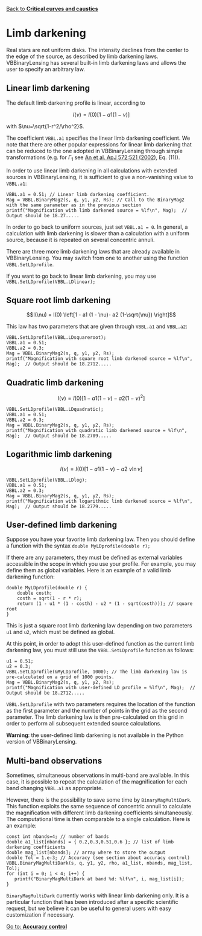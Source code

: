 [Back to **Critical curves and caustics**](CriticalCurvesAndCaustics.md)

# Limb darkening

Real stars are not uniform disks. The intensity declines from the center to the edge of the source, as described by limb darkening laws. VBBinaryLensing has several built-in limb darkening laws and allows the user to specify an arbitrary law.

## Linear limb darkening

The default limb darkening profile is linear, according to

$$ I(\nu) = I(0) \left[1 - a1 (1 - \nu)\right] $$

with $\nu=\sqrt{1-r^2/\rho^2}$.

The coefficient `VBBL.a1` specifies the linear limb darkening coefficient. We note that there are other popular expressions for linear limb darkening that can be reduced to the one adopted in VBBinaryLensing through simple transformations (e.g. for $\Gamma_1$ see [An et al. ApJ 572:521 (2002)](https://ui.adsabs.harvard.edu/abs/2002ApJ...572..521A/abstract), Eq. (11)).

In order to use linear limb darkening in all calculations with extended sources in VBBinaryLensing, it is sufficient to give a non-vanishing value to `VBBL.a1`:

```
VBBL.a1 = 0.51; // Linear limb darkening coefficient. 
Mag = VBBL.BinaryMag2(s, q, y1, y2, Rs); // Call to the BinaryMag2 with the same parameter as in the previous section
printf("Magnification with limb darkened source = %lf\n", Mag);  // Output should be 18.27.....
```

In order to go back to uniform sources, just set `VBBL.a1 = 0`. In general, a calculation with limb darkening is slower than a calculation with a uniform source, because it is repeated on several concentric annuli.

There are three more limb darkening laws that are already available in VBBinaryLensing. You may switch from one to another using the function `VBBL.SetLDprofile`.

If you want to go back to linear limb darkening,  you may use ```VBBL.SetLDprofile(VBBL.LDlinear);```

## Square root limb darkening

$$I(\nu) = I(0) \left[1 - a1 (1 - \nu)- a2 (1-\sqrt{\nu}) \right]$$

This law has two parameters that are given through `VBBL.a1` and `VBBL.a2`:

```
VBBL.SetLDprofile(VBBL.LDsquareroot); 
VBBL.a1 = 0.51;
VBBL.a2 = 0.3;
Mag = VBBL.BinaryMag2(s, q, y1, y2, Rs);
printf("Magnification with square root limb darkened source = %lf\n", Mag);  // Output should be 18.2712.....
```

## Quadratic limb darkening

$$I(\nu) = I(0) \left[1 - a1 (1 - \nu)- a2 (1-\nu)^2 \right]$$

```
VBBL.SetLDprofile(VBBL.LDquadratic); 
VBBL.a1 = 0.51;
VBBL.a2 = 0.3;
Mag = VBBL.BinaryMag2(s, q, y1, y2, Rs);
printf("Magnification with quadratic limb darkened source = %lf\n", Mag);  // Output should be 18.2709.....
```

## Logarithmic limb darkening

$$I(\nu) = I(0) \left[ 1 - a1 (1 - \nu)- a2 ~ \nu \ln{\nu} \right]$$

```
VBBL.SetLDprofile(VBBL.LDlog); 
VBBL.a1 = 0.51;
VBBL.a2 = 0.3;
Mag = VBBL.BinaryMag2(s, q, y1, y2, Rs);
printf("Magnification with logarithmic limb darkened source = %lf\n", Mag);  // Output should be 18.2779.....
```

## User-defined limb darkening

Suppose you have your favorite limb darkening law. Then you should define a function with the syntax `double MyLDprofile(double r);`

If there are any parameters, they must be defined as external variables accessible in the scope in which you use your profile. For example, you may define them as global variables. Here is an example of a valid limb darkening function:

```
double MyLDprofile(double r) {
	double costh;
	costh = sqrt(1 - r * r);
	return (1 - u1 * (1 - costh) - u2 * (1 - sqrt(costh))); // square root
}
```

This is just a square root limb darkening law depending on two parameters `u1` and `u2`, which must be defined as global.

At this point, in order to adopt this user-defined function as the current limb darkening law, you must still use the ```VBBL.SetLDprofile``` function as follows:

```
u1 = 0.51;
u2 = 0.3;
VBBL.SetLDprofile(&MyLDprofile, 1000); // The limb darkening law is pre-calculated on a grid of 1000 points.
Mag = VBBL.BinaryMag2(s, q, y1, y2, Rs);
printf("Magnification with user-defined LD profile = %lf\n", Mag);  // Output should be 18.2712.....
```

```VBBL.SetLDprofile``` with two parameters requires the location of the function as the first parameter and the number of points in the grid as the second parameter. The limb darkening law is then pre-calculated on this grid in order to perform all subsequent extended source calculations.

**Warning**: the user-defined limb darkening is not available in the Python version of VBBinaryLensing.

## Multi-band observations

Sometimes, simultaneous observations in multi-band are available. In this case, it is possible to repeat the calculation of the magnification for each band changing `VBBL.a1` as appropriate. 

However, there is the possibility to save some time by `BinaryMagMultiDark`. This function exploits the same sequence of concentric annuli to calculate the magnification with different limb darkening coefficients simultaneously. The computational time is then comparable to a single calculation. Here is an example:

```
const int nbands=4; // number of bands
double a1_list[nbands] = { 0.2,0.3,0.51,0.6 }; // list of limb darkening coefficients
double mag_list[nbands]; // array where to store the output
double Tol = 1.e-3; // Accuracy (see section about accuracy control)
VBBL.BinaryMagMultiDark(s, q, y1, y2, rho, a1_list, nbands, mag_list, Tol);
for (int i = 0; i < 4; i++) {
   printf("BinaryMagMultiDark at band %d: %lf\n", i, mag_list[i]);
}
```

`BinaryMagMultiDark` currently works with linear limb darkening only. It is a particular function that has been introduced after a specific scientific request, but we believe it can be useful to general users with easy customization if necessary.

[Go to: **Accuracy control**](AccuracyControl.md)
